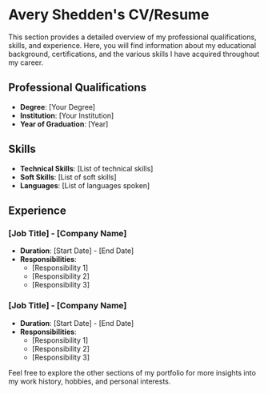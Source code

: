 # Avery Shedden's CV/Resume

This section provides a detailed overview of my professional qualifications, skills, and experience. Here, you will find information about my educational background, certifications, and the various skills I have acquired throughout my career.

## Professional Qualifications

- **Degree**: [Your Degree]
- **Institution**: [Your Institution]
- **Year of Graduation**: [Year]

## Skills

- **Technical Skills**: [List of technical skills]
- **Soft Skills**: [List of soft skills]
- **Languages**: [List of languages spoken]

## Experience

### [Job Title] - [Company Name]
- **Duration**: [Start Date] - [End Date]
- **Responsibilities**:
  - [Responsibility 1]
  - [Responsibility 2]
  - [Responsibility 3]

### [Job Title] - [Company Name]
- **Duration**: [Start Date] - [End Date]
- **Responsibilities**:
  - [Responsibility 1]
  - [Responsibility 2]
  - [Responsibility 3]

Feel free to explore the other sections of my portfolio for more insights into my work history, hobbies, and personal interests.